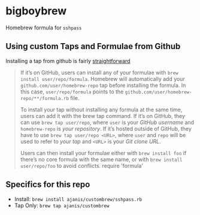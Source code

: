 # bigboybrew

Homebrew formula for `sshpass`

## Using custom Taps and Formulae from Github

Installing a tap from github is fairly [straightforward](https://docs.brew.sh/How-to-Create-and-Maintain-a-Tap#installing)

> If it’s on GitHub, users can install any of your formulae with ```brew install user/repo/formula```. Homebrew will automatically add your ```github.com/user/homebrew-repo``` tap before installing the formula. In this case, ```user/repo/formula``` points to the ```github.com/user/homebrew-repo/**/formula.rb``` file.
> 
> To install your tap without installing any formula at the same time, users can add it with the brew tap command. If it’s on GitHub, they can use ```brew tap user/repo```, where `user` is your _GitHub username_ and `homebrew-repo` is _your repository_. If it’s hosted outside of GitHub, they have to use `brew tap user/repo <URL>`, where `user` and `repo` will be used to refer to _your tap_ and `<URL>` is your _Git clone URL_.
> 
> Users can then install your formulae either with ```brew install foo``` if there’s no core formula with the same name, or with ```brew install user/repo/foo``` to avoid conflicts.
require 'formula'

## Specifics for this repo
- Install:
  ```brew install ajanis/custombrew/sshpass.rb```
- Tap Only:
  ```brew tap ajanis/custombrew```
